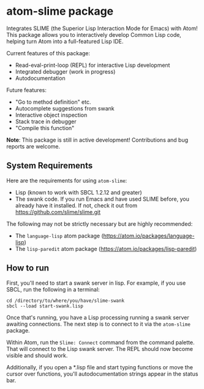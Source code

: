 # atom-slime package

Integrates SLIME (the Superior Lisp Interaction Mode for Emacs) with Atom! This package allows you to interactively develop Common Lisp code, helping turn Atom into a full-featured Lisp IDE.

Current features of this package:

- Read-eval-print-loop (REPL) for interactive Lisp development
- Integrated debugger (work in progress)
- Autodocumentation

Future features:
- "Go to method definition" etc.
- Autocomplete suggestions from swank
- Interactive object inspection
- Stack trace in debugger
- "Compile this function"


**Note**: This package is still in active development! Contributions and bug reports are welcome.

System Requirements
-------------------
Here are the requirements for using `atom-slime`:

- Lisp (known to work with SBCL 1.2.12 and greater)
- The swank code. If you run Emacs and have used SLIME before, you already have it installed. If not, check it out from https://github.com/slime/slime.git

The following may not be strictly necessary but are highly recommended:
- The `language-lisp` atom package (https://atom.io/packages/language-lisp)
- The `lisp-paredit` atom package (https://atom.io/packages/lisp-paredit)

How to run
------------

First, you'll need to start a swank server in lisp. For example, if you use SBCL, run the following in a terminal:

```
cd /directory/to/where/you/have/slime-swank
sbcl --load start-swank.lisp
```

Once that's running, you  have a Lisp processing running a swank server awaiting connections. The next step is to connect to it via the `atom-slime` package.

Within Atom, run the `Slime: Connect` command from the command palette. That will connect to the Lisp swank server. The REPL should now become visible and should work.

Additionally, if you open a *.lisp file and start typing functions or move the cursor over functions, you'll autodocumentation strings appear in the status bar.
